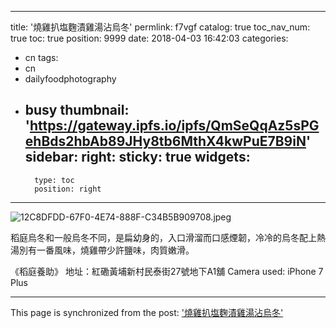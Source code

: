 
---
title: '燒雞扒塩麴漬雞湯沾烏冬'
permlink: f7vgf
catalog: true
toc_nav_num: true
toc: true
position: 9999
date: 2018-04-03 16:42:03
categories:
- cn
tags:
- cn
- dailyfoodphotography
- busy
thumbnail: 'https://gateway.ipfs.io/ipfs/QmSeQqAz5sPGehBds2hbAb89JHy8tb6MthX4kwPuE7B9iN'
sidebar:
    right:
        sticky: true
widgets:
    -
        type: toc
        position: right
---


![12C8DFDD-67F0-4E74-888F-C34B5B909708.jpeg](https://gateway.ipfs.io/ipfs/QmSeQqAz5sPGehBds2hbAb89JHy8tb6MthX4kwPuE7B9iN)


稻庭烏冬和一般烏冬不同，是扁幼身的，入口滑溜而口感煙韌，冷冷的烏冬配上熱湯別有一番風味，燒雞帶少許鹽味，肉質嫩滑。

《稻庭養助》
地址：紅磡黃埔新村民泰街27號地下A1舖
Camera used: iPhone 7 Plus

- - -

This page is synchronized from the post: ['燒雞扒塩麴漬雞湯沾烏冬'](https://steemit.com/@htliao/f7vgf)
